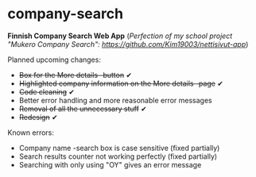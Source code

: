 # company-search
**Finnish Company Search Web App**
(*Perfection of my school project "Mukero Company Search": https://github.com/Kim19003/nettisivut-app*)

Planned upcoming changes:
- ~~Box for the More details -button~~ ✔
- ~~Highlighted company information on the More details -page~~ ✔
- ~~Code cleaning~~ ✔
- Better error handling and more reasonable error messages
- ~~Removal of all the unnecessary stuff~~ ✔
- ~~Redesign~~ ✔

Known errors:
- Company name -search box is case sensitive (fixed partially)
- Search results counter not working perfectly (fixed partially)
- Searching with only using "OY" gives an error message
